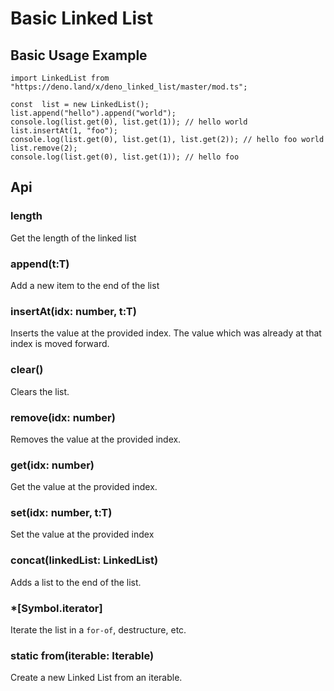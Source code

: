# Basic Linked List

## Basic Usage Example

    import LinkedList from "https://deno.land/x/deno_linked_list/master/mod.ts";

    const  list = new LinkedList();
    list.append("hello").append("world");
    console.log(list.get(0), list.get(1)); // hello world
    list.insertAt(1, "foo");
    console.log(list.get(0), list.get(1), list.get(2)); // hello foo world
    list.remove(2);
    console.log(list.get(0), list.get(1)); // hello foo

## Api

### length

Get the length of the linked list

### append(t:T)

Add a new item to the end of the list

### insertAt(idx: number, t:T)

Inserts the value at the provided index. The value which was already at that index is moved forward.

### clear()

Clears the list.

### remove(idx: number)

Removes the value at the provided index.

### get(idx: number)

Get the value at the provided index.

### set(idx: number, t:T)

Set the value at the provided index

### concat(linkedList: LinkedList<T>)

Adds a list to the end of the list.

### *[Symbol.iterator]

Iterate the list in a `for-of`, destructure, etc.

### static from<T>(iterable: Iterable<T>)

Create a new Linked List from an iterable.
